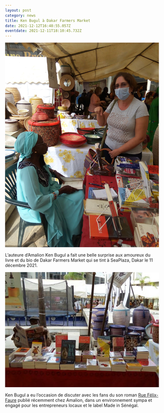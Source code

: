 ```yaml
---
layout: post
category: news
title: Ken Bugul à Dakar Farmers Market
date: 2021-12-12T16:48:55.057Z
eventdate: 2021-12-11T18:10:45.732Z
---
```

![Ken Bugul at Dakar Farmers Market](../uploads/dk-farmers2b.jpg "Ken Bugul at Dakar Farmers Market")



L’auteure d’Amalion Ken Bugul a fait une belle surprise aux amoureux du livre et du bio de Dakar Farmers Market qui se tint à SeaPlaza, Dakar le 11 décembre 2021.



![Dakar Farmers Market](../uploads/dk-farmers1b.jpg "Dakar Farmers Market")



Ken Bugul a eu l’occasion de discuter avec les fans du son roman [Rue Félix-Faure](https://www.amalion.net/catalogue/rue-f%C3%A9lix-faure/) publié récemment chez Amalion, dans un environnement sympa et engagé pour les entrepreneurs locaux et le label Made in Sénégal.